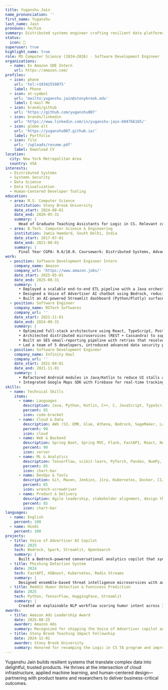 ```yaml
---
title: Yuganshu Jain
name_pronunciation: ''
first_name: Yuganshu
last_name: Jain
pronouns: he/him
summary: Distributed systems engineer crafting resilient data platforms, ML copilots, and developer tooling that deliver measurable business impact. Community-driven builder and active Rotaract member focused on tech education and social impact.
status:
  icon: 🚀
superuser: true
highlight_name: true
role: MS Computer Science (2024–2026) · Software Development Engineer
organizations:
  - name: Ex Amazon SDE Intern
    url: https://amazon.com/
profiles:
  - icon: phone
    url: 'tel:+19342559075'
    label: Phone
  - icon: at-symbol
    url: 'mailto:yuganshu.jain@stonybrook.edu'
    label: E-mail Me
  - icon: brands/github
    url: 'https://github.com/yuganshu007'
  - icon: brands/linkedin
    url: 'https://www.linkedin.com/in/yuganshu-jain-6047b6165/'
  - icon: globe-alt
    url: 'https://yuganshu007.github.io/'
    label: Portfolio
  - icon: file
    url: '/uploads/resume.pdf'
    label: Download CV
location:
  city: New York Metropolitan Area
  country: USA
interests:
  - Distributed Systems
  - Systems Security
  - Data Science
  - Data Visualization
  - Human-Centered Developer Tooling
education:
  - area: M.S. Computer Science
    institution: Stony Brook University
    date_start: 2024-08-01
    date_end: 2026-05-31
    summary: |
      Head of Graduate Teaching Assistants for Logic in CS. Relevant coursework: Distributed Systems, Systems Security, Data Science, Data Visualization, HCI.
  - area: B.Tech. Computer Science & Engineering
    institution: Jamia Hamdard, South Delhi, India
    date_start: 2017-07-01
    date_end: 2021-08-01
    summary: |
      Final Year CGPA: 9.6/10.0. Coursework: Distributed Systems, Advanced Computer Architecture, Advanced DBMS, Operating Systems Lab, Compiler Design Lab, Advanced Java, Web Technology, Big Data.
work:
  - position: Software Development Engineer Intern
    company_name: Amazon
    company_url: 'https://www.amazon.jobs/'
    date_start: 2025-05-01
    date_end: 2025-08-31
    summary: |
      • Deployed a scalable end-to-end ETL pipeline with a Java orchestrator on EMR/Spark to process 1,000+ hours/day of call transcripts with retry logic, improving throughput and reliability.
      • Designed a Voice of Advertiser AI chatbot using Bedrock, reducing stakeholder review time from ~45 minutes to ~2 minutes by enabling fast distributed joins and curated datasets (P95 query latency < 2s).
      • Built an AI-powered Streamlit dashboard (Python/Plotly) surfaced to 500+ Ads stakeholders enabling 10x faster decisions and early budgeting degradation alerts; recognized by Ads leadership.
  - position: Software Engineer
    company_name: RSTech Softwares
    company_url: ''
    date_start: 2021-11-01
    date_end: 2024-08-31
    summary: |
      • Optimized full-stack architecture using React, TypeScript, PostgreSQL and Next.js, cutting page load times by 52% via caching and code-splitting.
      • Architected distributed microservices (REST + Cassandra) to support 2,500+ concurrent users and improved DB response times by 40%.
      • Built an SES email-reporting pipeline with retries that resolved 344 customer issues and improved SLA adherence.
      • Led a team of 5 developers, introduced advanced data security practices and mentoring to improve system reliability by ~25%.
  - position: Software Development Engineer
    company_name: Infinity Haul
    company_url: ''
    date_start: 2021-04-01
    date_end: 2021-11-01
    summary: |
      • Refactored Android modules in Java/Kotlin to reduce UI stalls and CPU usage, improving responsiveness by ~40%.
      • Integrated Google Maps SDK with Firebase for real-time tracking, lowering delivery times by ~20%.
skills:
  - name: Technical Skills
    items:
      - name: Languages
        description: Java, Python, Kotlin, C++, C, JavaScript, TypeScript, SQL, PL/SQL
        percent: 95
        icon: code-bracket
      - name: Cloud & Data
        description: AWS (S3, EMR, Glue, Athena, Bedrock, SageMaker, Lambda, CloudFormation, CloudWatch, IAM, QuickSight), Spark, Hadoop
        percent: 90
        icon: cloud
      - name: Web & Backend
        description: Spring Boot, Spring MVC, Flask, FastAPI, React, Next.js, Angular, Node, REST, GraphQL, Docker, Kubernetes
        percent: 90
        icon: server
      - name: ML & Analytics
        description: TensorFlow, scikit-learn, PyTorch, Pandas, NumPy, Plotly, OpenCV, MLflow
        percent: 85
        icon: chart-bar
      - name: DevOps & Tools
        description: Git, Maven, Jenkins, Jira, Kubernetes, Docker, CI/CD
        percent: 85
        icon: wrench-screwdriver
      - name: Product & Delivery
        description: Agile leadership, stakeholder alignment, design thinking, roadmap strategy
        percent: 85
        icon: chart-bar
languages:
  - name: English
    percent: 100
  - name: Hindi
    percent: 100
projects:
  - title: Voice of Advertiser AI Copilot
    date: 2025
    tech: Bedrock, Spark, Streamlit, OpenSearch
    summary: |
      Built a Bedrock-powered conversational analytics copilot that synthesizes campaign telemetry and sentiment data, delivering 45-minute workflows in under 2 minutes for 500+ Amazon Ads stakeholders.
  - title: Phishing Detection System
    date: 2024
    tech: FastAPI, XGBoost, Kubernetes, Redis Streams
    summary: |
      Designed ensemble-based threat intelligence microservices with autoscaling feature pipelines and 80ms p95 inference latency to protect fintech clients.
  - title: Reddit Humor Detection & Funniness Prediction
    date: 2025
    tech: Python, TensorFlow, HuggingFace, Streamlit
    summary: |
      Created an explainable NLP workflow scoring humor intent across 1M+ Reddit posts with ~86% accuracy and R² ≈ 0.87 for funniness forecasting.
awards:
  - title: Amazon Ads Leadership Award
    date: 2025-08-25
    awarder: Amazon Ads
    summary: Recognized for shipping the Voice of Advertiser copilot and reshaping advertiser insights workflows globally.
  - title: Stony Brook Teaching Impact Fellowship
    date: 2024-12-01
    awarder: Stony Brook University
    summary: Honored for revamping the Logic in CS TA program and improving student outcomes.
---
```


Yuganshu Jain builds resilient systems that translate complex data into delightful, trusted products. He thrives at the intersection of cloud infrastructure, applied machine learning, and human-centered design—partnering with product teams and researchers to deliver business-critical outcomes.
